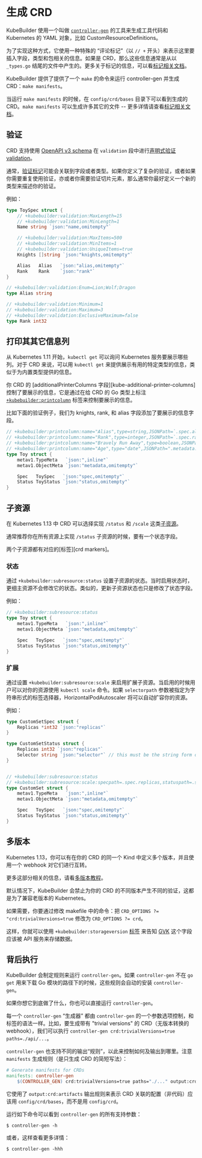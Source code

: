 # 生成 CRD

KubeBuilder 使用一个叫做 [`controller-gen`][controller-tools] 的工具来生成工具代码和 Kubernetes 的 YAML 对象，比如 CustomResourceDefinitions。

为了实现这种方式，它使用一种特殊的 “评论标记”（以 `// +` 开头）来表示这里要插入字段，类型和包相关的信息。如果是 CRD，那么这些信息通常是从以 `_types.go` 结尾的文件中产生的。更多关于标记的信息，可以看[标记相关文档][marker-ref]。

KubeBuilder 提供了提供了一个 `make` 的命令来运行 controller-gen 并生成 CRD：`make manifests`。
 
当运行 `make manifests` 的时候，在 `config/crd/bases` 目录下可以看到生成的 CRD。`make manifests` 可以生成许多其它的文件 -- 更多详情请查看[标记相关文档][marker-ref]。

## 验证

CRD 支持使用 [OpenAPI v3 schema][openapi-schema] 在 `validation` 段中进行[声明式验证 validation][kube-validation]。

通常，[验证标记](./markers/crd-validation.md)可能会关联到字段或者类型。如果你定义了复杂的验证，或者如果你需要重复使用验证，亦或者你需要验证切片元素，那么通常你最好定义一个新的类型来描述你的验证。

例如：

```go
type ToySpec struct {
	// +kubebuilder:validation:MaxLength=15
	// +kubebuilder:validation:MinLength=1
	Name string `json:"name,omitempty"`

	// +kubebuilder:validation:MaxItems=500
	// +kubebuilder:validation:MinItems=1
	// +kubebuilder:validation:UniqueItems=true
	Knights []string `json:"knights,omitempty"`

	Alias   Alias   `json:"alias,omitempty"`
	Rank    Rank    `json:"rank"`
}

// +kubebuilder:validation:Enum=Lion;Wolf;Dragon
type Alias string

// +kubebuilder:validation:Minimum=1
// +kubebuilder:validation:Maximum=3
// +kubebuilder:validation:ExclusiveMaximum=false
type Rank int32

```

## 打印其其它信息列

从 Kubernetes 1.11 开始，`kubectl get` 可以询问 Kubernetes 服务要展示哪些列。对于 CRD 来说，可以用 `kubectl get` 来提供展示有用的特定类型的信息，类似于为内置类型提供的信息。

你 CRD 的 [additionalPrinterColumns 字段][kube-additional-printer-columns]控制了要展示的信息，它是通过在给 CRD 的 Go 类型上标注 [`+kubebuilder:printcolumn`][crd-markers] 标签来控制要展示的信息。

比如下面的验证例子，我们为 knights, rank, 和 alias 字段添加了要展示的信息字段。

```go
// +kubebuilder:printcolumn:name="Alias",type=string,JSONPath=`.spec.alias`
// +kubebuilder:printcolumn:name="Rank",type=integer,JSONPath=`.spec.rank`
// +kubebuilder:printcolumn:name="Bravely Run Away",type=boolean,JSONPath=`.spec.knights[?(@ == "Sir Robin")]`,description="when danger rears its ugly head, he bravely turned his tail and fled",priority=10
// +kubebuilder:printcolumn:name="Age",type="date",JSONPath=".metadata.creationTimestamp"
type Toy struct {
	metav1.TypeMeta   `json:",inline"`
	metav1.ObjectMeta `json:"metadata,omitempty"`

	Spec   ToySpec   `json:"spec,omitempty"`
	Status ToyStatus `json:"status,omitempty"`
}

```

## 子资源

在 Kubernetes 1.13 中 CRD 可以选择实现 `/status` 和 `/scale` 这类[子资源][kube-subresources]。

通常推荐你在所有资源上实现 `/status` 子资源的时候，要有一个状态字段。

两个子资源都有对应的[标签][crd markers]。

### 状态

通过 `+kubebuilder:subresource:status` 设置子资源的状态。当时启用状态时，更细主资源不会修改它的状态。类似的，更新子资源状态也只是修改了状态字段。

例如：

```go
// +kubebuilder:subresource:status
type Toy struct {
	metav1.TypeMeta   `json:",inline"`
	metav1.ObjectMeta `json:"metadata,omitempty"`

	Spec   ToySpec   `json:"spec,omitempty"`
	Status ToyStatus `json:"status,omitempty"`
}
```

### 扩展

通过设置 `+kubebuilder:subresource:scale` 来启用扩展子资源。当启用的时候用户可以对你的资源使用 `kubectl scale` 命令。如果 `selectorpath` 参数被指定为字符串形式的标签选择器，HorizontalPodAutoscaler 将可以自动扩容你的资源。

例如：

```go
type CustomSetSpec struct {
	Replicas *int32 `json:"replicas"`
}

type CustomSetStatus struct {
	Replicas int32 `json:"replicas"`
    Selector string `json:"selector"` // this must be the string form of the selector
}


// +kubebuilder:subresource:status
// +kubebuilder:subresource:scale:specpath=.spec.replicas,statuspath=.status.replicas,selectorpath=.status.selector
type CustomSet struct {
	metav1.TypeMeta   `json:",inline"`
	metav1.ObjectMeta `json:"metadata,omitempty"`

	Spec   ToySpec   `json:"spec,omitempty"`
	Status ToyStatus `json:"status,omitempty"`
}
```

## 多版本

Kubernetes 1.13，你可以有在你的 CRD 的同一个 Kind 中定义多个版本，并且使用一个 webhook 对它们进行互转。

更多这部分相关的信息，请看[多版本教程](/multiversion-tutorial/tutorial.md)。

默认情况下，KubeBuilder 会禁止为你的 CRD 的不同版本产生不同的验证，这都是为了兼容老版本的 Kubernetes。

如果需要，你要通过修改 makefile 中的命令：把 `CRD_OPTIONS ?= "crd:trivialVersions=true` 修改为 `CRD_OPTIONS ?= crd`。

这样，你就可以使用  `+kubebuilder:storageversion` [标签][crd-markers] 来告知 [GVK](/cronjob-tutorial/gvks.md "Group-Version-Kind") 这个字段应该被 API 服务来存储数据。

## 背后执行

KubeBuilder 会制定规则来运行 `controller-gen`。如果 `controller-gen` 不在 `go get` 用来下载 Go 模块的路径下的时候，这些规则会自动的安装 `controller-gen`。

如果你想它到底做了什么，你也可以直接运行 `controller-gen`。

每一个 `controller-gen` “生成器” 都由 `controller-gen` 的一个参数选项控制，和标签的语法一样。比如，要生成带有 "trivial versions" 的 CRD（无版本转换的 webhook），我们可以执行 `controller-gen crd:trivialVersions=true paths=./api/...`。

`controller-gen` 也支持不同的输出“规则”，以此来控制如何及输出到哪里。注意 `manifests` 生成规则（是只生成 CRD 的简短写法）：

```makefile
# Generate manifests for CRDs
manifests: controller-gen
	$(CONTROLLER_GEN) crd:trivialVersions=true paths="./..." output:crd:artifacts:config=config/crd/bases
```

它使用了 `output:crd:artifacts`  输出规则来表示 CRD 关联的配置（非代码）应该用 `config/crd/bases`，而不是用 `config/crd`。

运行如下命令可以看到 `controller-gen` 的所有支持参数：

```shell
$ controller-gen -h
```

或者，这样查看更多详情：

```shell
$ controller-gen -hhh
```

[marker-ref]: ./markers.md "Markers for Config/Code Generation"

[kube-validation]: https://kubernetes.io/docs/tasks/access-kubernetes-api/custom-resources/custom-resource-definitions/#validation "Custom Resource Definitions: Validation"

[openapi-schema]: https://github.com/OAI/OpenAPI-Specification/blob/master/versions/3.0.0.md#schemaObject "OpenAPI v3"

[kube-additional-printer-colums]: https://kubernetes.io/docs/tasks/access-kubernetes-api/custom-resources/custom-resource-definitions/#additional-printer-columns "Custom Resource Definitions: Additional Printer Columns"

[kube-subresources]: https://kubernetes.io/docs/tasks/access-kubernetes-api/custom-resources/custom-resource-definitions/#status-subresource "Custom Resource Definitions: Status Subresource"

[crd-markers]: ./markers/crd.md "CRD Generation"

[controller-tools]: https://sigs.k8s.io/controller-tools "Controller Tools"
